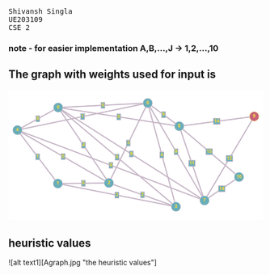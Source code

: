 <pre>
Shivansh Singla
UE203109
CSE 2
</pre>

### note - for easier implementation A,B,...,J -> 1,2,...,10

## The graph with weights used for input is

![alt text](KBSIefKCUKbCsmeF.png "The graph")

## heuristic values

![alt text1][Agraph.jpg "the heuristic values"]
